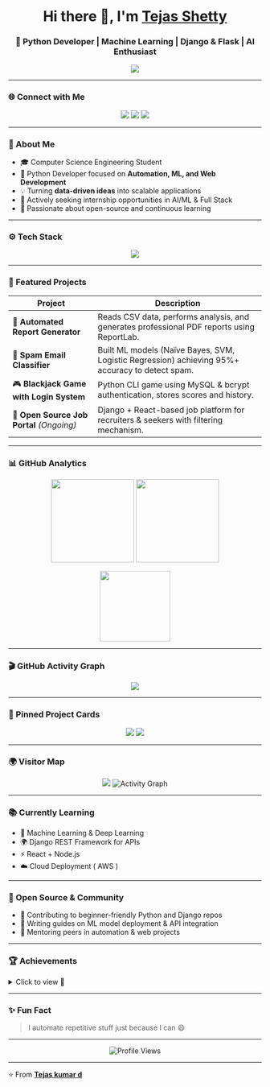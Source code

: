 <!-- 🌟 TEJAS KUMAR D | Interactive GitHub Profile -->

<h1 align="center">Hi there 👋, I'm <a href="https://tejas-ux257.github.io/personal-portfolio/" target="_blank">Tejas Shetty</a></h1>
<h3 align="center">🚀 Python Developer | Machine Learning | Django & Flask | AI Enthusiast</h3>

<p align="center">
  <img src="https://readme-typing-svg.herokuapp.com?font=Fira+Code&size=22&pause=1000&color=00C0FF&center=true&vCenter=true&width=600&lines=Turning+ideas+into+automation+✨;Python+Developer+and+ML+Engineer+💻;Building+AI-powered+Web+Apps+with+Django+%26+React+🔥;Always+learning+and+creating+🚀">
</p>

---

### 🌐 Connect with Me  
<p align="center">
  <a href="https://tejas-ux257.github.io/personal-portfolio/" target="_blank"><img src="https://img.shields.io/badge/🌐_Portfolio-00C0FF?style=for-the-badge"></a>
  <a href="mailto:dtejasshetty257@gmail.com"><img src="https://img.shields.io/badge/📧_Email-dtejasshetty257%40gmail.com-red?style=for-the-badge"></a>
  <a href="https://linkedin.com/in/tejas-shetty"><img src="https://img.shields.io/badge/💼_LinkedIn-blue?style=for-the-badge&logo=linkedin"></a>
 
</p>

---

### 🧠 About Me  
- 🎓 Computer Science Engineering Student  
- 🐍 Python Developer focused on **Automation, ML, and Web Development**  
- 💡 Turning **data-driven ideas** into scalable applications  
- 💼 Actively seeking internship opportunities in AI/ML & Full Stack  
- 🧩 Passionate about open-source and continuous learning  

---

### ⚙️ Tech Stack  
<p align="center">
  <img src="https://skillicons.dev/icons?i=python,django,flask,react,html,css,mySql,git,github,vscode," />
</p>

---

### 📘 Featured Projects  
| Project | Description |
|----------|--------------|
| 🧾 **Automated Report Generator** | Reads CSV data, performs analysis, and generates professional PDF reports using ReportLab. |
| 📧 **Spam Email Classifier** | Built ML models (Naïve Bayes, SVM, Logistic Regression) achieving 95%+ accuracy to detect spam. |
| 🎮 **Blackjack Game with Login System** | Python CLI game using MySQL & bcrypt authentication, stores scores and history. |
| 💼 **Open Source Job Portal** *(Ongoing)* | Django + React-based job platform for recruiters & seekers with filtering mechanism. |

---

### 📊 GitHub Analytics  
<p align="center">
  <img src="https://github-readme-stats.vercel.app/api?username=Tejas-ux257&show_icons=true&theme=tokyonight" height="165">
  <img src="https://github-readme-streak-stats.herokuapp.com/?user=Tejas-ux257&theme=tokyonight" height="165">
</p>

<p align="center">
  <img src="https://github-readme-stats.vercel.app/api/top-langs/?username=Tejas-ux257&layout=compact&theme=tokyonight" height="140">
</p>

---

### 🎬 GitHub Activity Graph  
<p align="center">
  <img src="https://github-readme-activity-graph.vercel.app/graph?username=Tejas-ux257&bg_color=1a1b27&color=00bfff&line=00bfff&point=ffffff&area=true&hide_border=true" />
</p>

---

### 💼 Pinned Project Cards  
<p align="center">
  <a href="https://github.com/Tejas-ux257/Spam-email-detection"><img src="https://github-readme-stats.vercel.app/api/pin/?username=Tejas-ux257&repo=Spam-email-detection&theme=tokyonight"></a>
  <a href="https://github.com/Tejas-ux257/automated-pdf-generator"><img src="https://github-readme-stats.vercel.app/api/pin/?username=Tejas-ux257&repo=automated-pdf-generator&theme=tokyonight"></a>
</p>

---

### 🌍 Visitor Map  
<p align="center">
  <img src="https://github-profile-summary-cards.vercel.app/api/cards/profile-details?username=Tejas-ux257&theme=tokyonight">
  <img src="https://github.com/ashutosh00710/github-readme-activity-graph/blob/master/graph/Tejas-ux257.svg" alt="Activity Graph">
</p>

---

### 📚 Currently Learning  
- 🤖 Machine Learning & Deep Learning  
- 🌍 Django REST Framework for APIs  
- ⚡ React + Node.js
- ☁️ Cloud Deployment ( AWS )

---

### 🤝 Open Source & Community  
- 🧩 Contributing to beginner-friendly Python and Django repos  
- 💬 Writing guides on ML model deployment & API integration  
- 🎯 Mentoring peers in automation & web projects  

---

### 🏆 Achievements  
<details>
<summary>Click to view 🥇</summary>

- 🥇 Completed **CODTECH Internship** – Python Automation & ML Projects  
- 🚀 Developed **5+ Real-world Projects** in Python, ML, and Web Tech  
- 👨‍🏫 Conducted college workshop on “Intro to Python and AI Automation”  
- 📈 Consistent academic performer in Computer Science Engineering  

</details>

---

### ✨ Fun Fact  
> I automate repetitive stuff just because I can 😄  

---

<p align="center">
  <img src="https://komarev.com/ghpvc/?username=Tejas-ux257&label=Profile%20Views&color=blue&style=flat-square" alt="Profile Views"/>
</p>

---

⭐️ From [**Tejas kumar d**](https://tejas-ux257.github.io/personal-portfolio/)

